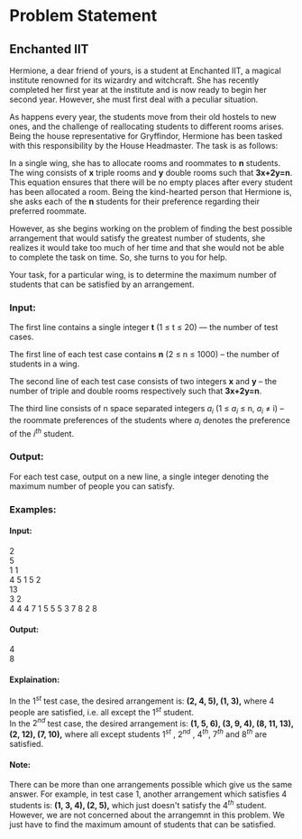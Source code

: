 # Problem Statement
## Enchanted IIT

Hermione, a dear friend of yours, is a student at Enchanted IIT, a magical institute renowned for its wizardry and witchcraft. She has recently completed her first year at the institute and is now ready to begin her second year. However, she must first deal with a peculiar situation.

As happens every year, the students move from their old hostels to new ones, and the challenge of reallocating students to different rooms arises. Being the house representative for Gryffindor, Hermione has been tasked with this responsibility by the House Headmaster. The task is as follows:

In a single wing, she has to allocate rooms and roommates to **n** students. The wing consists of **x** triple rooms and **y** double rooms such that **3x+2y=n**. This equation ensures that there will be no empty places after every student has been allocated a room. Being the kind-hearted person that Hermione is, she asks each of the **n** students for their preference regarding their preferred roommate.

However, as she begins working on the problem of finding the best possible arrangement that would satisfy the greatest number of students, she realizes it would take too much of her time and that she would not be able to complete the task on time. So, she turns to you for help.

Your task, for a particular wing, is to determine the maximum number of students that can be satisfied by an arrangement.

### Input:
The first line contains a single integer __t__ (1 $\le$ t $\le$ 20) — the number of test cases.

The first line of each test case contains **n** (2 $\le$ n $\le$ 1000) – the number of students in a wing.

The second line of each test case consists of two integers **x** and **y** – the number of triple and double rooms respectively such that **3x+2y=n**.

The third line consists of n space separated integers $a_{i}$ (1 $\le$ $a_{i}$ $\le$ n, $a_{i}$ $\neq$ i) – the roommate preferences of the students where $a_{i}$ denotes the preference of the $i^{th}$ student.

### Output:
For each test case, output on a new line, a single integer denoting the maximum number of people you can satisfy.

### Examples:
#### Input:
2<br>
5<br>
1 1<br>
4 5 1 5 2<br>
13<br>
3 2<br>
4 4 4 7 1 5 5 5 3 7 8 2 8<br>

#### Output:
4<br>
8

#### Explaination:
In the $1^{st}$ test case, the desired arrangement is: **(2, 4, 5), (1, 3),** where 4 people are satisfied, i.e. all except the $1^{st}$ student.<br>
In the $2^{nd}$ test case, the desired arrangement is: **(1, 5, 6), (3, 9, 4), (8, 11, 13), (2, 12), (7, 10),** where all except students $1^{st}$ , $2^{nd}$ , $4^{th}$, $7^{th}$ and $8^{th}$ are satisfied.

#### Note:
There can be more than one arrangements possible which give us the same answer. For example, in test case 1, another arrangement which satisfies 4 students is: **(1, 3, 4), (2, 5),** which just doesn't satisfy the $4^{th}$ student. However, we are not concerned about the arrangemnt in this problem. We just have to find the maximum amount of students that can be satisfied.
